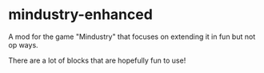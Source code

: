 # mindustry-enhanced
A mod for the game "Mindustry" that focuses on extending it in fun but not op ways.

There are a lot of blocks that are hopefully fun to use!
